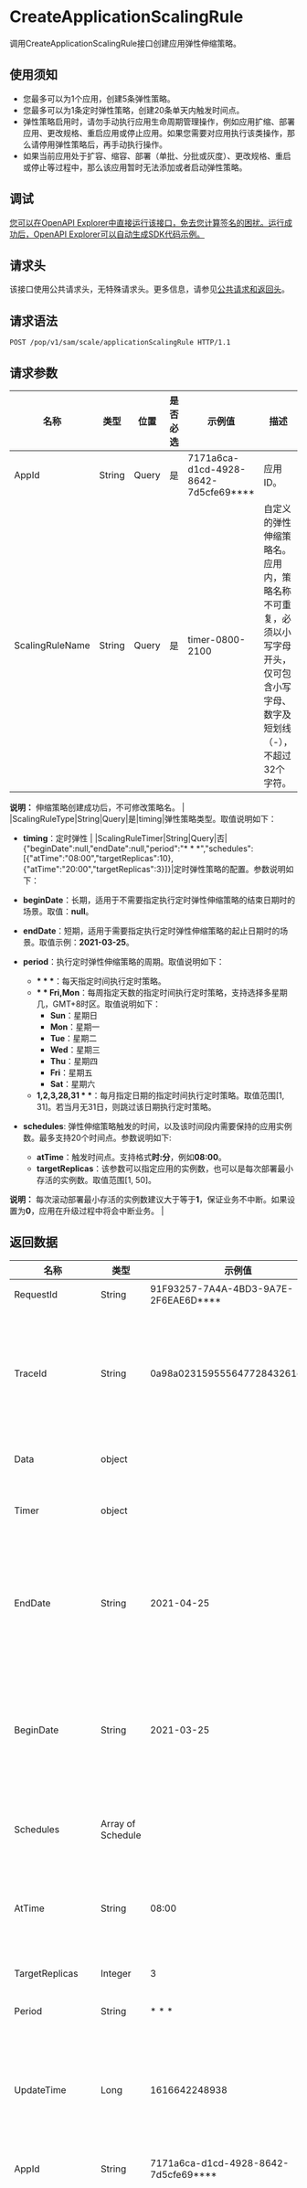 # CreateApplicationScalingRule

调用CreateApplicationScalingRule接口创建应用弹性伸缩策略。

## 使用须知

-   您最多可以为1个应用，创建5条弹性策略。
-   您最多可以为1条定时弹性策略，创建20条单天内触发时间点。
-   弹性策略启用时，请勿手动执行应用生命周期管理操作，例如应用扩缩、部署应用、更改规格、重启应用或停止应用。如果您需要对应用执行该类操作，那么请停用弹性策略后，再手动执行操作。
-   如果当前应用处于扩容、缩容、部署（单批、分批或灰度）、更改规格、重启或停止等过程中，那么该应用暂时无法添加或者启动弹性策略。

## 调试

[您可以在OpenAPI Explorer中直接运行该接口，免去您计算签名的困扰。运行成功后，OpenAPI Explorer可以自动生成SDK代码示例。](https://api.aliyun.com/#product=sae&api=CreateApplicationScalingRule&type=ROA&version=2019-05-06)

## 请求头

该接口使用公共请求头，无特殊请求头。更多信息，请参见[公共请求和返回头](~~126964~~)。

## 请求语法

```
POST /pop/v1/sam/scale/applicationScalingRule HTTP/1.1
```

## 请求参数

|名称|类型|位置|是否必选|示例值|描述|
|--|--|--|----|---|--|
|AppId|String|Query|是|7171a6ca-d1cd-4928-8642-7d5cfe69\*\*\*\*|应用ID。 |
|ScalingRuleName|String|Query|是|timer-0800-2100|自定义的弹性伸缩策略名。应用内，策略名称不可重复，必须以小写字母开头，仅可包含小写字母、数字及短划线（-），不超过32个字符。

 **说明：** 伸缩策略创建成功后，不可修改策略名。 |
|ScalingRuleType|String|Query|是|timing|弹性策略类型。取值说明如下：

 -   **timing**：定时弹性 |
|ScalingRuleTimer|String|Query|否|\{"beginDate":null,"endDate":null,"period":"\* \* \*","schedules":\[\{"atTime":"08:00","targetReplicas":10\},\{"atTime":"20:00","targetReplicas":3\}\]\}|定时弹性策略的配置。参数说明如下：

 -   **beginDate**：长期，适用于不需要指定执行定时弹性伸缩策略的结束日期时的场景。取值：**null**。
-   **endDate**：短期，适用于需要指定执行定时弹性伸缩策略的起止日期时的场景。取值示例：**2021-03-25**。
-   **period**：执行定时弹性伸缩策略的周期。取值说明如下：
    -   **\* \* \***：每天指定时间执行定时策略。
    -   **\* \* Fri,Mon**：每周指定天数的指定时间执行定时策略，支持选择多星期几，GMT+8时区。取值说明如下：
        -   **Sun**：星期日
        -   **Mon**：星期一
        -   **Tue**：星期二
        -   **Wed**：星期三
        -   **Thu**：星期四
        -   **Fri**：星期五
        -   **Sat**：星期六
    -   **1,2,3,28,31 \* \***：每月指定日期的指定时间执行定时策略。取值范围\[1, 31\]。若当月无31日，则跳过该日期执行定时策略。
-   **schedules**: 弹性伸缩策略触发的时间，以及该时间段内需要保持的应用实例数。最多支持20个时间点。参数说明如下:
    -   **atTime**：触发时间点。支持格式**时:分**，例如**08:00**。
    -   **targetReplicas**：该参数可以指定应用的实例数，也可以是每次部署最小存活的实例数。取值范围\[1, 50\]。

**说明：** 每次滚动部署最小存活的实例数建议大于等于**1**，保证业务不中断。如果设置为**0**，应用在升级过程中将会中断业务。 |

## 返回数据

|名称|类型|示例值|描述|
|--|--|---|--|
|RequestId|String|91F93257-7A4A-4BD3-9A7E-2F6EAE6D\*\*\*\*|请求ID。 |
|TraceId|String|0a98a02315955564772843261e\*\*\*\*|调用链ID，用于精确查询调用信息。 |
|Data|object| |返回结果。 |
|Timer|object| |定时弹性伸缩。 |
|EndDate|String|2021-04-25|短期结束日期。若为**null**，则为长期。 |
|BeginDate|String|2021-03-25|短期开始日期。若为**null**，则为长期。 |
|Schedules|Array of Schedule| |单天内触发时间点。 |
|AtTime|String|08:00|时间点。格式：**时:分**。 |
|TargetReplicas|Integer|3|目标实例数。 |
|Period|String|\* \* \*|周期。 |
|UpdateTime|Long|1616642248938|伸缩策略的更新时间。单位：毫秒。 |
|AppId|String|7171a6ca-d1cd-4928-8642-7d5cfe69\*\*\*\*|应用ID。 |
|CreateTime|Long|1616642248938|伸缩策略的创建时间。单位：毫秒。 |
|ScaleRuleEnabled|Boolean|true|是否启用伸缩策略。取值说明如下：

 -   **true**：启用状态。
-   **false**：禁用状态。 |
|ScaleRuleType|String|timing|弹性伸缩策略的类型。取值说明如下：

 -   **timing**：定时弹性。 |
|ScaleRuleName|String|timer-0800-2100|弹性伸缩策略的名称。 |

## 示例

请求示例

```
POST /pop/v1/sam/scale/applicationScalingRule?AppId=7171a6ca-d1cd-4928-8642-7d5cfe69****&ScalingRuleName=timer-0800-2100&ScalingRuleType=timing&ScalingRuleTimer={"beginDate":null,"endDate":null,"period":"* * *","schedules":[{"atTime":"08:00","targetReplicas":10},{"atTime":"20:00","targetReplicas":3}]} HTTP/1.1
Host:sae.aliyuncs.com
Content-Type:application/json
```

正常返回示例

`XML`格式

```
HTTP/1.1 200 OK
Content-Type:application/xml

<RequestId>91F93257-7A4A-4BD3-9A7E-2F6EAE6D****</RequestId>
<TraceId>0a98a02315955564772843261e****</TraceId>
<Data>
    <Timer>
        <EndDate>2021-04-25</EndDate>
        <BeginDate>2021-03-25</BeginDate>
        <Schedules>
            <AtTime>08:00</AtTime>
            <TargetReplicas>3</TargetReplicas>
        </Schedules>
        <Schedules>
            <AtTime>21:00</AtTime>
            <TargetReplicas>1</TargetReplicas>
        </Schedules>
        <Period>* * *</Period>
    </Timer>
    <UpdateTime>1616642248938</UpdateTime>
    <AppId>7171a6ca-d1cd-4928-8642-7d5cfe69****</AppId>
    <CreateTime>1616642248938</CreateTime>
    <LastDisableTime>1616642248938</LastDisableTime>
    <ScaleRuleEnabled>true</ScaleRuleEnabled>
    <ScaleRuleType>timing</ScaleRuleType>
    <Metric>
        <Metrics/>
    </Metric>
    <ScaleRuleName>timer-0800-2100</ScaleRuleName>
</Data>
```

`JSON`格式

```
HTTP/1.1 200 OK
Content-Type:application/json

{
  "RequestId" : "91F93257-7A4A-4BD3-9A7E-2F6EAE6D****",
  "TraceId" : "0a98a02315955564772843261e****",
  "Data" : {
    "Timer" : {
      "Schedules" : [ {
        "AtTime" : "08:00",
        "TargetReplicas" : 3
      }, {
        "AtTime" : "21:00",
        "TargetReplicas" : 1
      } ],
      "Period" : "* * *"
    },
    "UpdateTime" : 1616642248938,
    "AppId" : "7171a6ca-d1cd-4928-8642-7d5cfe69****",
    "CreateTime" : 1616642248938,
    "LastDisableTime" : 1616642248938,
    "ScaleRuleEnabled" : true,
    "ScaleRuleType" : "timing",
    "Metric" : {
      "Metrics" : [ { } ]
    },
    "ScaleRuleName" : "timer-0800-2100"
  }
}
```

## 错误码

|HttpCode|错误码|错误信息|描述|
|--------|---|----|--|
|400|InstanceExist.ScalingRuleName|The specified ScalingRuleName already exists.|指定的弹性策略名称已存在。|
|400|InvalidScalingRuleDate.BeginAfterEnd|The specified beginning time is later than the ending time.|指定的开始时间晚于结束时间。|
|400|InvalidScalingRuleDate.Format|The specified date is invalid.|指定的日期不合法。正确的格式为yyyy-MM-dd。|
|400|InvalidScalingRuleName.NotFound|The specified ScalingRuleName does not exist.|指定的ScalingRuleName不存在。|
|400|InvalidScalingRuleTime.Conflict|The specified scaling rule time is invalid. Another schedule has been set for the specified time range. Please set a different time.|指定的弹性策略时间无效。该时间段已设置过定时策略，请重新选择时间设置。|
|400|InvalidScalingRuleTime.Format|The specified time is invalid.|指定的时间不合法。正确的格式为HH:mm。|
|400|QuotaExceeded.ScalingRule|The maximum number of application scaling rules is exceeded.|应用弹性策略数量到达上限。|
|400|QuotaExceeded.ScalingRuleTime|The maximum number of scaling policy trigger time is exceeded.|弹性策略触发时间到达上限。|
|400|NoComputeResourceQuota.App.Exceed|You can create %s instances for each application. Please submit a ticket to raise the quota.|每个应用只允许创建%s个实例，请提交工单增加计算资源额度。|
|400|NoComputeResourceQuota.Exceed|Your compute resource is insufficient. Please submit a ticket to raise the quota.|计算资源不足，请提交工单增加计算资源额度。|
|400|NoComputeResourceQuota.User.Exceed|Your account is limited to create %s instances. Please submit a ticket to raise the quota.|您的账户限额%s个实例，请提交工单增加计算资源额度。|
|400|System.Upgrading|The system is being upgraded. Please try again later.|系统正在升级，请稍后操作。|
|400|OperationDenied.SDKNotSupported|Metrics is not supported in SDK|SDK 未开放指标弹性规则|

访问[错误中心](https://error-center.aliyun.com/status/product/sae)查看更多错误码。

